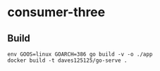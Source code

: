 # consumer-three


<h2>Build</h2>

```
env GOOS=linux GOARCH=386 go build -v -o ./app
docker build -t daves125125/go-serve .
```



